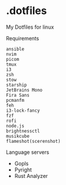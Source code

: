 # .dotfiles

My Dotfiles for linux

Requirements

```
ansible
nvim
picom
tmux
i3
zsh
stow
starship
JetBrains Mono
Fira Sans
pcmanfm
feh
i3-lock-fancy
fzf
rofi
node.js
brightnessctl
musikcube
flameshot(scerenshot)
```
Language servers
- Gopls
- Pyright
- Rust Analyzer
